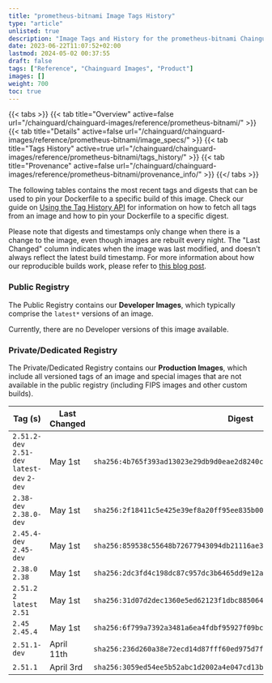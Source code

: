 ```yaml
---
title: "prometheus-bitnami Image Tags History"
type: "article"
unlisted: true
description: "Image Tags and History for the prometheus-bitnami Chainguard Image"
date: 2023-06-22T11:07:52+02:00
lastmod: 2024-05-02 00:37:55
draft: false
tags: ["Reference", "Chainguard Images", "Product"]
images: []
weight: 700
toc: true
---
```


{{< tabs >}}
{{< tab title="Overview" active=false url="/chainguard/chainguard-images/reference/prometheus-bitnami/" >}}
{{< tab title="Details" active=false url="/chainguard/chainguard-images/reference/prometheus-bitnami/image_specs/" >}}
{{< tab title="Tags History" active=true url="/chainguard/chainguard-images/reference/prometheus-bitnami/tags_history/" >}}
{{< tab title="Provenance" active=false url="/chainguard/chainguard-images/reference/prometheus-bitnami/provenance_info/" >}}
{{</ tabs >}}

The following tables contains the most recent tags and digests that can be used to pin your Dockerfile to a specific build of this image. Check our guide on [Using the Tag History API](/chainguard/chainguard-images/using-the-tag-history-api/) for information on how to fetch all tags from an image and how to pin your Dockerfile to a specific digest.

Please note that digests and timestamps only change when there is a change to the image, even though images are rebuilt every night. The "Last Changed" column indicates when the image was last modified, and doesn't always reflect the latest build timestamp. For more information about how our reproducible builds work, please refer to [this blog post](https://www.chainguard.dev/unchained/reproducing-chainguards-reproducible-image-builds).

### Public Registry
The Public Registry contains our **Developer Images**, which typically comprise the `latest*` versions of an image.

Currently, there are no Developer versions of this image available.

### Private/Dedicated Registry
The Private/Dedicated Registry contains our **Production Images**, which include all versioned tags of an image and special images that are not available in the public registry (including FIPS images and other custom builds).

| Tag (s)                                       | Last Changed | Digest                                                                    |
|-----------------------------------------------|--------------|---------------------------------------------------------------------------|
|  `2.51.2-dev` `2.51-dev` `latest-dev` `2-dev` | May 1st      | `sha256:4b765f393ad13023e29db9d0eae2d8240c09066d0edca2fd8df10fd4744e29d9` |
|  `2.38-dev` `2.38.0-dev`                      | May 1st      | `sha256:2f18411c5e425e39ef8a20ff95ee835b0079af1685f10dd9574d3d7985745260` |
|  `2.45.4-dev` `2.45-dev`                      | May 1st      | `sha256:859538c55648b72677943094db21116ae3cbc9b34b90cca0c7083029141a377b` |
|  `2.38.0` `2.38`                              | May 1st      | `sha256:2dc3fd4c198dc87c957dc3b6465dd9e12a36a445e87960a17cf8696d5a2fd9c3` |
|  `2.51.2` `2` `latest` `2.51`                 | May 1st      | `sha256:31d07d2dec1360e5ed62123f1dbc88506486af6a48dfc1de1ef700752b7a4b29` |
|  `2.45` `2.45.4`                              | May 1st      | `sha256:6f799a7392a3481a6ea4fdbf95927f09bc82f46f5ec89e5d641ea4d0c7df2a1d` |
|  `2.51.1-dev`                                 | April 11th   | `sha256:236d260a38e72ecd14d87fff60ed975d7f7448f084de6cb70b6e9bd478cf50bc` |
|  `2.51.1`                                     | April 3rd    | `sha256:3059ed54ee5b52abc1d2002a4e047cd13b1d08974d7b655623ac03966ba2c4a2` |

